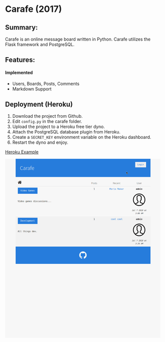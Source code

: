 # Carafe (2017)

## Summary:

Carafe is an online message board written in Python. Carafe utilizes the Flask framework and PostgreSQL. 

## Features:

#### Implemented
- Users, Boards, Posts, Comments
- Markdown Support

## Deployment (Heroku)

1. Download the project from Github.
2. Edit ```config.py``` in the carafe folder.
3. Upload the project to a Heroku free tier dyno.
4. Attach the PostgreSQL database plugin from Heroku.
5. Create a ```SECRET_KEY``` environment variable on the Heroku dashboard.
6. Restart the dyno and enjoy.

[Heroku Example](https://carafeboard.herokuapp.com)

![demo](https://github.com/haydenmcfarland/assets/blob/master/images/carafe.gif?raw=true)


